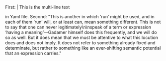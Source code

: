 First: |
 This is the multi-line text
 
 in Yaml file.
Second:
 "This is another in which ‘run’ might be used, and in each of them ‘run’ will, or at least can, mean something different. This is not to say that one can never legitimately\n\nspeak of a term or expression ‘having a meaning’—Gadamer himself does this frequently, and we will do so as well. But it does mean that we must be attentive to what this locution does and does not imply. It does not refer to something already fixed and determinate, but rather to something like an ever-shifting semantic potential that an expression carries."
